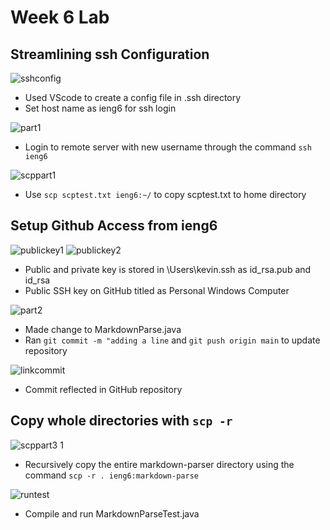 # Week 6 Lab

## Streamlining ssh Configuration
![sshconfig](https://user-images.githubusercontent.com/78109412/167325841-0f2fecdd-f169-4b6d-addb-8ed50d946b4b.JPG)
* Used VScode to create a config file in .ssh directory
* Set host name as ieng6 for ssh login

![part1](https://user-images.githubusercontent.com/78109412/167325986-6e3fdeec-3ff9-4fa9-9b56-84706533bda8.jpg)
* Login to remote server with new username through the command `ssh ieng6`

![scppart1](https://user-images.githubusercontent.com/78109412/167326105-d3727238-6bfb-4f7b-8a02-422a54ce70ca.JPG)
* Use `scp scptest.txt ieng6:~/` to copy scptest.txt to home directory

## Setup Github Access from ieng6
![publickey1](https://user-images.githubusercontent.com/78109412/167326340-61210001-e42c-4e96-9929-45b4555ec90d.JPG)
![publickey2](https://user-images.githubusercontent.com/78109412/167326355-2c652e13-8812-4a06-8021-ffcb5ee2023a.JPG)
* Public and private key is stored in \Users\kevin\.ssh as id_rsa.pub and id_rsa
* Public SSH key on GitHub titled as Personal Windows Computer

![part2](https://user-images.githubusercontent.com/78109412/167326669-54fe2c39-c7e2-4e1b-b95e-c6896b16f2e8.JPG)
* Made change to MarkdownParse.java
* Ran `git commit -m "adding a line` and `git push origin main` to update repository

![linkcommit](https://user-images.githubusercontent.com/78109412/167326825-de423660-5c44-437f-8203-085eaa499220.JPG)
* Commit reflected in GitHub repository 

## Copy whole directories with `scp -r`
![scppart3 1](https://user-images.githubusercontent.com/78109412/167327206-b75d5398-2093-4927-b05a-5154c7ecfa75.JPG)
* Recursively copy the entire markdown-parser directory using the command `scp -r . ieng6:markdown-parse`

![runtest](https://user-images.githubusercontent.com/78109412/167327559-5cbaa442-b348-4c34-9f91-ef9f04bc24ba.JPG)
* Compile and run MarkdownParseTest.java 

